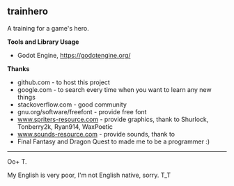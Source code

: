 **trainhero**
---------

A training for a game's hero.

**Tools and Library Usage**

 - Godot Engine, https://godotengine.org/

**Thanks**

 - github.com - to host this project
 - google.com - to search every time when you want to learn any new things
 - stackoverflow.com - good community
 - gnu.org/software/freefont - provide free font
 - www.spriters-resource.com - provide graphics, thank to Shurlock, Tonberry2k, Ryan914, WaxPoetic
 - www.sounds-resource.com - provide sounds, thank to
 - Final Fantasy and Dragon Quest to made me to be a programmer :)

---------
Oo+ T.

My English is very poor, I'm not English native, sorry. T_T

